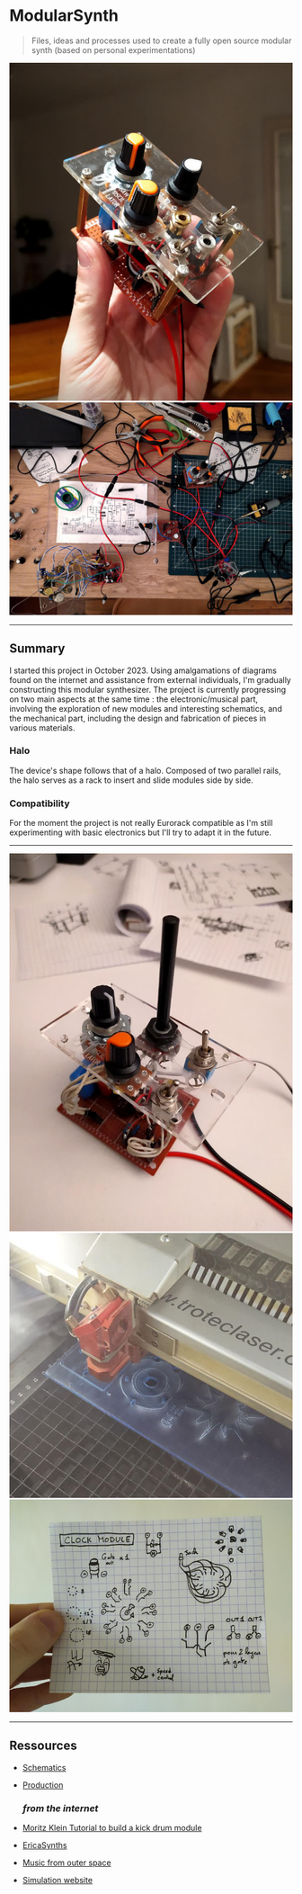 # ModularSynth
> Files, ideas and processes used to create a fully open source modular synth (based on personal experimentations)
<img src="photos/module_01_assembly_part2.jpeg">
<br>
<img src="photos/modules_assembly_workbench.jpeg">
<br>

---
  ## Summary
I started this project in October 2023. Using amalgamations of diagrams found on the internet and assistance from external individuals, I'm gradually constructing this modular synthesizer. The project is currently progressing on two main aspects at the same time : the electronic/musical part, involving the exploration of new modules and interesting schematics, and the mechanical part, including the design and fabrication of pieces in various materials.

  ### Halo
The device's shape follows that of a halo. Composed of two parallel rails, the halo serves as a rack to insert and slide modules side by side.

  ### Compatibility
For the moment the project is not really Eurorack compatible as I'm still experimenting with basic electronics but I'll try to adapt it in the future.



---

<img src="photos/module_01_assembly_part1.jpeg">
<br>
<img src="photos/module_00_03_04_laser_cutting.jpeg">
<br>
<img src="schematics/clock_module_concept.jpeg">
<br>

---
  ## Ressources
+ [Schematics](schematics/)
+ [Production](production/)

    ### *from the internet*
+ [Moritz Klein Tutorial to build a kick drum module](https://www.youtube.com/watch?v=yz37Yz315eU)
+ [EricaSynths](https://www.ericasynths.lv/)
+ [Music from outer space](http://musicfromouterspace.com/analogsynth_new/NOISETOASTER/NOISETOASTER.php)
+ [Simulation website](https://www.falstad.com/circuit/)